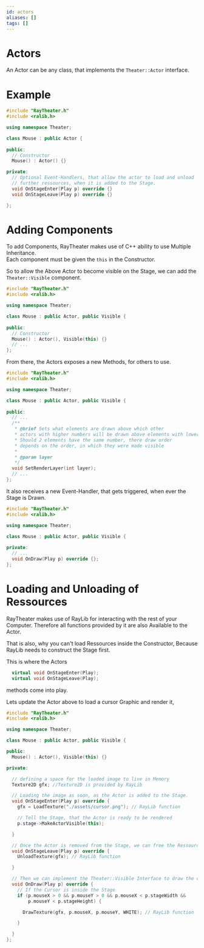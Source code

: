 ```yaml
---
id: actors
aliases: []
tags: []
---
```


# Actors

An Actor can be any class, that implements the `Theater::Actor` interface.

# Example
```cpp
#include "RayTheater.h"
#include <ralib.h>

using namespace Theater;

class Mouse : public Actor {
  
public:
  // Constructor 
  Mouse() : Actor() {}

private:
  // Optional Event-Handlers, that allow the actor to load and unload
  // further ressources, when it is added to the Stage.
  void OnStageEnter(Play p) override {}
  void OnStageLeave(Play p) override {}

};
```

# Adding Components

To add Components, RayTheater makes use of C++ ability to use Multiple Inheritance.  
Each component must be given the ` this ` in the Constructor.

So to allow the Above Actor to become visible on the Stage, we can add the 
` Theater::Visible ` component.

```cpp
#include "RayTheater.h"
#include <ralib.h>

using namespace Theater;

class Mouse : public Actor, public Visible {
  
public:
  // Constructor 
  Mouse() : Actor(), Visible(this) {}
  // ...
};
```

From there, the Actors exposes a new Methods, for others to use.
```cpp
#include "RayTheater.h"
#include <ralib.h>

using namespace Theater;

class Mouse : public Actor, public Visible {
  
public:
  // ...
  /**
   * @brief Sets what elements are drawn above which other
   * actors with higher numbers will be drawn above elements with lower numbers
   * Should 2 elements have the same number, there draw order
   * depends on the order, in which they were made visible
   *
   * @param layer
   */
  void SetRenderLayer(int layer);
  // ...
};
```

It also receives a new Event-Handler, that gets triggered, when ever the Stage
is Drawn.

```cpp
#include "RayTheater.h"
#include <ralib.h>

using namespace Theater;

class Mouse : public Actor, public Visible {
  
private:
  // ...
  void OnDraw(Play p) override {};
};
```

# Loading and Unloading of Ressources

RayTheater makes use of RayLib for interacting with the rest of your Computer.
Therefore all functions provided by it are also Available to the Actor.

That is also, why you can't load Ressources inside the Constructor, Because RayLib
needs to construct the Stage first.

This is where the Actors
```cpp
  virtual void OnStageEnter(Play);
  virtual void OnStageLeave(Play);
```
methods come into play.

Lets update the Actor above to load a cursor Graphic and render it, 
```cpp
#include "RayTheater.h"
#include <ralib.h>

using namespace Theater;

class Mouse : public Actor, public Visible {

public:
  Mouse() : Actor(), Visible(this) {}

private:

  // defining a space for the loaded image to live in Memory
  Texture2D gfx; //Texture2D is provided by RayLib

  // Loading the image as soon, as the Actor is added to the Stage.
  void OnStageEnter(Play p) override {
    gfx = LoadTexture("./assets/cursor.png"); // RayLib function 

    // Tell the Stage, that the Actor is ready to be rendered
    p.stage->MakeActorVisible(this);

  }

  // Once the Actor is removed from the Stage, we can free the Ressource
  void OnStageLeave(Play p) override {
    UnloadTexture(gfx); // RayLib function 

  }

  // Then we can implement the Theater::Visible Interface to draw the cursor
  void OnDraw(Play p) override {
    // If the Cursor is inside the Stage
    if (p.mouseX > 0 && p.mouseY > 0 && p.mouseX < p.stageWidth &&
        p.mouseY < p.stageHeight) {

      DrawTexture(gfx, p.mouseX, p.mouseY, WHITE); // RayLib function

    }

  }
};  
```

